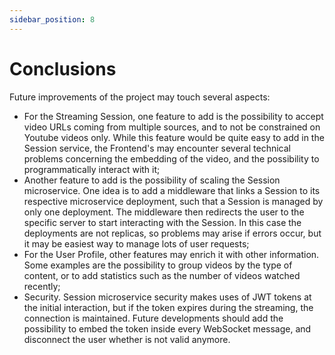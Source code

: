 ```yaml
---
sidebar_position: 8
---
```


# Conclusions

Future improvements of the project may touch several aspects:

- For the Streaming Session, one feature to add is the possibility to accept video URLs coming from multiple sources, and to not be constrained on Youtube videos only. While this feature would be quite easy to add in the Session service, the Frontend's may encounter several technical problems concerning the embedding of the video, and the possibility to programmatically interact with it;
- Another feature to add is the possibility of scaling the Session microservice. One idea is to add a middleware that links a Session to its respective microservice deployment, such that a Session is managed by only one deployment. The middleware then redirects the user to the specific server to start interacting with the Session.
In this case the deployments are not replicas, so problems may arise if errors occur, but it may be easiest way to manage lots of user requests; 
- For the User Profile, other features may enrich it with other information. Some examples are the possibility to group videos by the type of content, or to add statistics such as the number of videos watched recently;
- Security. Session microservice security makes uses of JWT tokens at the initial interaction, but if the token expires during the streaming, the connection is maintained. Future developments should add the possibility to embed the token inside every WebSocket message, and disconnect the user whether is not valid anymore.